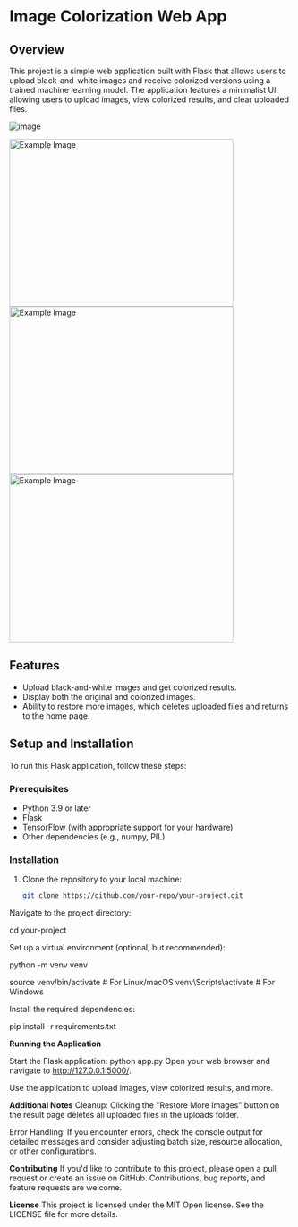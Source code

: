 # Image Colorization Web App

## Overview
This project is a simple web application built with Flask that allows users to upload black-and-white images and receive colorized versions using a trained machine learning model. The application features a minimalist UI, allowing users to upload images, view colorized results, and clear uploaded files.

<!-- Demo Screenshot 1 -->
![image](https://github.com/user-attachments/assets/2c1b5096-7017-4633-9c57-b147ea92e07f)

<!-- Demo Screenshot 2 -->
<img src="https://github.com/akashhdev/imageRestorization/assets/89295808/6b1ee30b-89e1-452a-a109-af2064f08d37" alt="Example Image" width="400" height="300"/>

<!-- Demo Screenshot 3 -->
<img src="https://github.com/akashhdev/imageRestorization/assets/89295808/e0f1e57d-724d-412b-9bcc-55dca9d198c8" alt="Example Image" width="400" height="300"/>

<!-- Demo Screenshot 4 -->
<img src="https://github.com/akashhdev/imageRestorization/assets/89295808/ad5492c2-b5c6-4d46-a4dd-42c533aba3fb" alt="Example Image" width="400" height="300"/>


## Features
- Upload black-and-white images and get colorized results.
- Display both the original and colorized images.
- Ability to restore more images, which deletes uploaded files and returns to the home page.

## Setup and Installation
To run this Flask application, follow these steps:

### Prerequisites
- Python 3.9 or later
- Flask
- TensorFlow (with appropriate support for your hardware)
- Other dependencies (e.g., numpy, PIL)

### Installation
1. Clone the repository to your local machine:
   ```bash
   git clone https://github.com/your-repo/your-project.git

Navigate to the project directory:

cd your-project


Set up a virtual environment (optional, but recommended):

python -m venv venv

source venv/bin/activate  # For Linux/macOS
venv\Scripts\activate  # For Windows

Install the required dependencies:

pip install -r requirements.txt

**Running the Application**

Start the Flask application:
python app.py
Open your web browser and navigate to http://127.0.0.1:5000/.

Use the application to upload images, view colorized results, and more.


**Additional Notes**
Cleanup: Clicking the "Restore More Images" button on the result page deletes all uploaded files in the uploads folder.

Error Handling: If you encounter errors, check the console output for detailed messages and consider adjusting batch size, resource allocation, or other configurations.

**Contributing**
If you'd like to contribute to this project, please open a pull request or create an issue on GitHub. Contributions, bug reports, and feature requests are welcome.

**License**
This project is licensed under the MIT Open license. See the LICENSE file for more details.

